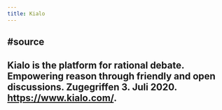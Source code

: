 ```yaml
---
title: Kialo
---
```


## #source 

## Kialo is the platform for rational debate. Empowering reason through friendly and open discussions. Zugegriffen 3. Juli 2020. https://www.kialo.com/.
